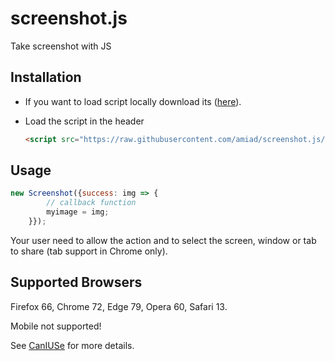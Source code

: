 # screenshot.js
Take screenshot with JS

## Installation
* If you want to load script locally download its ([here](https://raw.githubusercontent.com/amiad/screenshot.js/master/screenshot.js)).
* Load the script in the header

  ```html
  <script src="https://raw.githubusercontent.com/amiad/screenshot.js/master/screenshot.js"></script>
  ```
  
## Usage
```js
new Screenshot({success: img => {
        // callback function
        myimage = img;
    }});
 ```
 Your user need to allow the action and to select the screen, window or tab to share (tab support in Chrome only).

## Supported Browsers
Firefox 66, Chrome 72, Edge 79, Opera 60, Safari 13.

Mobile not supported!

See [CanIUSe](https://caniuse.com/?search=getDisplayMedia) for more details.

